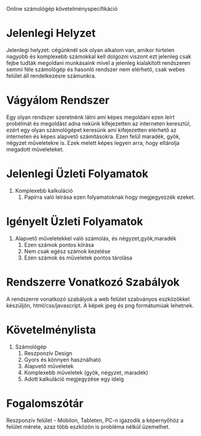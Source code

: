 Online számológép követelményspecifikáció

# Jelenlegi Helyzet
Jelenlegi helyzet: cégünknél sok olyan alkalom van, amikor hirtelen nagyobb és komplexebb számokkal kell dolgozni viszont ezt jelenleg csak fejbe tudták megoldani munkásaink mivel a jelenleg kialakított rendszeren semmi féle számológép és hasonló rendszer nem elérhető, csak webes felület áll rendelkezésre számunkra.


# Vágyálom Rendszer
Egy olyan rendszer szeretnénk látni ami képes megoldani ezen leírt probélmát
és megoldást adna nekünk kifejezetten az interneten keresztül, ezért egy olyan
számológépet keresünk ami kifejezetten elérhető az interneten és képes alapvető számításokra. Ezen felül maradék, gyök, négyzet műveletekre is.
Ezek melett képes legyen arra, hogy eltárolja megadott műveleteket.

# Jelenlegi Üzleti Folyamatok 
1. Komplexebb kalkuláció
   1. Papírra való leírása ezen folyamatoknak hogy megjegyezzék ezeket.

# Igényelt Üzleti Folyamatok 
1. Alapvető műveletekkel való számolás, és négyzet,gyök,maradék
   1. Ezen számok pontos kíírása
   2. Nem csak egész számok kezelése
   3. Ezen számok és műveletek pontos tárolása

# Rendszerre Vonatkozó Szabályok
A rendszerre vonatkozó szabályok a web felület szabványos eszközökkel készüljön, html/css/javascript. A képek jpeg és png formátumúak lehetnek.

# Követelménylista 
1. Számológép
   1. Reszponzív Design
   2. Gyors és könnyen használható
   3. Alapvető műveletek
   4. Komplexebb műveletek (gyök, négyzet, maradék)
   5. Adott kalkuláció megjegyzése egy ideig

# Fogalomszótár 
Reszponzív felület - Mobilon, Tableten, PC-n igazodik a
képernyőhöz a felület mérete, azaz több eszközön is probléma nélkül
üzemelhet.